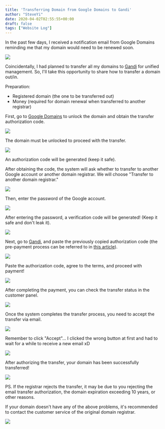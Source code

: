 ```yaml
---
title: 'Transferring Domain from Google Domains to Gandi'
author: "SteveYi"
date: 2020-04-02T02:55:55+00:00
draft: false
tags: ["Website Log"]
---
```


In the past few days, I received a notification email from Google Domains reminding me that my domain would need to be renewed soon.

![](https://static-a1.steveyi.net/media/blog/2020/04/transfer-domain-from-google-to-gandi-01-1920x1019.png)

Coincidentally, I had planned to transfer all my domains to [Gandi](https://gandi.net) for unified management. So, I'll take this opportunity to share how to transfer a domain out/in.

Preparation:
- Registered domain (the one to be transferred out)
- Money (required for domain renewal when transferred to another registrar)

First, go to [Google Domains](https://domains.google/) to unlock the domain and obtain the transfer authorization code.

![](https://static-a1.steveyi.net/media/blog/2020/04/transfer-domain-from-google-to-gandi-02.jpg)

The domain must be unlocked to proceed with the transfer.

![](https://static-a1.steveyi.net/media/blog/2020/04/transfer-domain-from-google-to-gandi-03-1920x1080.jpg)

An authorization code will be generated (keep it safe).

After obtaining the code, the system will ask whether to transfer to another Google account or another domain registrar. We will choose "Transfer to another domain registrar."

![](https://static-a1.steveyi.net/media/blog/2020/04/transfer-domain-from-google-to-gandi-04.jpg)

Then, enter the password of the Google account.

![](https://static-a1.steveyi.net/media/blog/2020/04/transfer-domain-from-google-to-gandi-05.jpg)

After entering the password, a verification code will be generated! (Keep it safe and don't leak it).

![](https://static-a1.steveyi.net/media/blog/2020/04/transfer-domain-from-google-to-gandi-06.jpg)

Next, go to [Gandi](https://gandi.net), and paste the previously copied authorization code (the pre-payment process can be referred to in [this article](https://blog.steveyi.net/register-domain-at-gandi/)).

![](https://static-a1.steveyi.net/media/blog/2020/04/transfer-domain-from-google-to-gandi-07-1920x945.png)

Paste the authorization code, agree to the terms, and proceed with payment!

![](https://static-a1.steveyi.net/media/blog/2020/04/transfer-domain-from-google-to-gandi-08-1920x945.png)

After completing the payment, you can check the transfer status in the customer panel.

![](https://static-a1.steveyi.net/media/blog/2020/04/transfer-domain-from-google-to-gandi-09-1920x945.png)

Once the system completes the transfer process, you need to accept the transfer via email.

![](https://static-a1.steveyi.net/media/blog/2020/04/transfer-domain-from-google-to-gandi-10-1920x1032.jpg)

Remember to click "Accept"... I clicked the wrong button at first and had to wait for a while to receive a new email xD

![](https://static-a1.steveyi.net/media/blog/2020/04/transfer-domain-from-google-to-gandi-11.jpg)

After authorizing the transfer, your domain has been successfully transferred!

![](https://static-a1.steveyi.net/media/blog/2020/04/transfer-domain-from-google-to-gandi-12-1920x1138.png)

PS. If the registrar rejects the transfer, it may be due to you rejecting the email transfer authorization, the domain expiration exceeding 10 years, or other reasons.

If your domain doesn't have any of the above problems, it's recommended to contact the customer service of the original domain registrar.

![](https://static-a1.steveyi.net/media/blog/2020/04/transfer-domain-from-google-to-gandi-13-1920x945.png)
